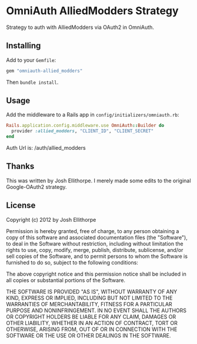 # OmniAuth AlliedModders Strategy

Strategy to auth with AlliedModders via OAuth2 in OmniAuth.

## Installing

Add to your `Gemfile`:

```ruby
gem "omniauth-allied_modders"
```

Then `bundle install`.

## Usage

Add the middleware to a Rails app in `config/initializers/omniauth.rb`:

```ruby
Rails.application.config.middleware.use OmniAuth::Builder do
  provider :allied_modders, "CLIENT_ID", "CLIENT_SECRET"
end
```

Auth Url is: /auth/allied_modders

## Thanks

This was written by Josh Ellithorpe. I merely made some edits to the original Google-OAuth2 strategy.

## License

Copyright (c) 2012 by Josh Ellithorpe

Permission is hereby granted, free of charge, to any person obtaining a copy of this software and associated documentation files (the "Software"), to deal in the Software without restriction, including without limitation the rights to use, copy, modify, merge, publish, distribute, sublicense, and/or sell copies of the Software, and to permit persons to whom the Software is furnished to do so, subject to the following conditions:

The above copyright notice and this permission notice shall be included in all copies or substantial portions of the Software.

THE SOFTWARE IS PROVIDED "AS IS", WITHOUT WARRANTY OF ANY KIND, EXPRESS OR IMPLIED, INCLUDING BUT NOT LIMITED TO THE WARRANTIES OF MERCHANTABILITY, FITNESS FOR A PARTICULAR PURPOSE AND NONINFRINGEMENT. IN NO EVENT SHALL THE AUTHORS OR COPYRIGHT HOLDERS BE LIABLE FOR ANY CLAIM, DAMAGES OR OTHER LIABILITY, WHETHER IN AN ACTION OF CONTRACT, TORT OR OTHERWISE, ARISING FROM, OUT OF OR IN CONNECTION WITH THE SOFTWARE OR THE USE OR OTHER DEALINGS IN THE SOFTWARE.
